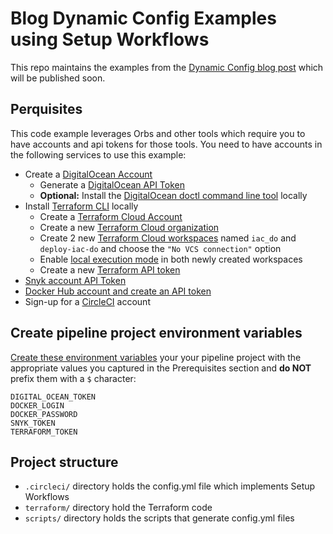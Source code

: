 # Blog Dynamic Config Examples using Setup Workflows

This repo maintains the examples from the [Dynamic Config blog post][1] which will be published soon.

## Perquisites

This code example leverages Orbs and other tools which require you to have accounts and api tokens for those tools. You need to have accounts in the following services to use this example:

- Create a [DigitalOcean Account][11]
  - Generate a [DigitalOcean API Token][13]
  - **Optional:** Install the [DigitalOcean doctl command line tool][14] locally
- Install [Terraform CLI][4] locally
  - Create a [Terraform Cloud Account][5]
  - Create a new [Terraform Cloud organization][6]
  - Create 2 new [Terraform Cloud workspaces][7] named `iac_do` and `deploy-iac-do` and choose the `"No VCS connection"` option
  - Enable [local execution mode][9] in both newly created workspaces
  - Create a new [Terraform API token][8]
- [Snyk account API Token][16]
- [Docker Hub account and create an API token][17]
- Sign-up for a [CircleCI][10] account

## Create pipeline project environment variables

[Create these environment variables][18] your your pipeline project with the appropriate values you captured in the Prerequisites section and **do NOT** prefix them with a `$` character:

```
DIGITAL_OCEAN_TOKEN
DOCKER_LOGIN
DOCKER_PASSWORD
SNYK_TOKEN
TERRAFORM_TOKEN
```

## Project structure

- `.circleci/` directory holds the config.yml file which implements Setup Workflows
- `terraform/` directory hold the Terraform code 
- `scripts/` directory holds the scripts that generate config.yml files



<!-- The following are reference urls -->
[1]: https://circleci.com/blog/building-cicd-pipelines-using-dynamic-config/
[2]: https://circleci.com/blog/our-cloud-platform-your-compute-introducing-the-circleci-runner/
[3]: https://github.com/CircleCI-Public/blog-runner
[4]: https://www.terraform.io/docs/cli-index.html
[5]: https://app.terraform.io/signup/account
[6]: https://learn.hashicorp.com/terraform/cloud-getting-started/signup#create-your-organization
[7]: https://learn.hashicorp.com/terraform/cloud-getting-started/create-workspace
[8]: https://learn.hashicorp.com/terraform/tfc/tfc_migration#authenticate-with-terraform-cloud
[9]: https://www.terraform.io/docs/cloud/workspaces/settings.html#execution-mode
[10]: https://circleci.com/signup/
[11]: https://try.digitalocean.com/freetrialoffer/
[12]: https://www.digitalocean.com/docs/droplets/how-to/add-ssh-keys/to-account/
[13]: https://www.digitalocean.com/docs/apis-clis/api/create-personal-access-token/
[14]: https://www.digitalocean.com/docs/apis-clis/doctl/how-to/install/
[15]: https://snyk.io/docs/getting-started/
[16]: https://snyk.io/blog/service-accounts/
[17]: https://docs.docker.com/docker-hub/access-tokens/
[18]: https://circleci.com/docs/2.0/env-vars/#setting-an-environment-variable-in-a-project
